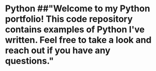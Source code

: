 # Python ##"Welcome to my Python portfolio! This code repository contains examples of Python I've written. Feel free to take a look and reach out if you have any questions."
